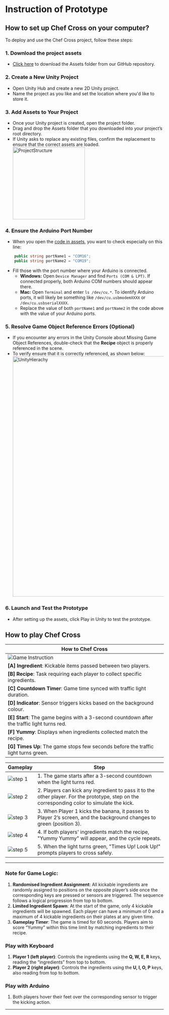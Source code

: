 # Instruction of Prototype

## How to set up Chef Cross on your computer?

To deploy and use the Chef Cross project, follow these steps:

### 1. Download the project assets

- [Click here](https://github.com/kevinc45/TimTam/tree/main/codes/Assets) to download the Assets folder from our GitHub repository.

### 2. Create a New Unity Project

- Open Unity Hub and create a new 2D Unity project.
- Name the project as you like and set the location where you'd like to store it.

### 3. Add Assets to Your Project

- Once your Unity project is created, open the project folder.
- Drag and drop the Assets folder that you downloaded into your project’s root directory.
- If Unity asks to replace any existing files, confirm the replacement to ensure that the correct assets are loaded.
  <img width="229" alt="ProjectStructure" src="https://github.com/user-attachments/assets/b2fbcf81-27c4-4c62-bfde-5ff5b1eae95c">

### 4. Ensure the Arduino Port Number

- When you open the [code in assets](https://github.com/kevinc45/TimTam/blob/main/codes/Assets/Script/Main.cs), you want to check especially on this line:
```cs
    public string portName1 = "COM16";
    public string portName2 = "COM19"; 
```
- Fill those with the port number where your Arduino is connected.
  - **Windows:** Open `Device Manager` and find `Ports (COM & LPT)`. If connected properly, both Arduino COM numbers should appear there.
  - **Mac:** Open `Terminal` and enter `ls /dev/cu.*`. To identify Arduino ports, it will likely be something like `/dev/cu.usbmodemXXXX` or `/dev/cu.usbserialXXXX`.
  - Replace the value of both `portName1` and `portName2` in the code above with the value of your Arduino ports.


### 5. Resolve Game Object Reference Errors (Optional)

- If you encounter any errors in the Unity Console about Missing Game Object References, double-check that the **Recipe** object is properly referenced in the scene.
- To verify ensure that it is correctly referenced, as shown below:
  <img width="762" alt="UnityHierachy" src="https://github.com/user-attachments/assets/16590bef-e58d-40f6-bf1c-83d60f9ed68d">

### 6. Launch and Test the Prototype

- After setting up the assets, click Play in Unity to test the prototype.

## How to play Chef Cross

| How to Chef Cross                                                                                    |
| ---------------------------------------------------------------------------------------------------- |
| ![Game Instruction](https://github.com/user-attachments/assets/b02d802f-cf5a-46d5-b5a2-ef900b21caec) |
| **[A] Ingredient**: Kickable items passed between two players.                                       |
| **[B] Recipe**: Task requiring each player to collect specific ingredients.                          |
| **[C] Countdown Timer**: Game time synced with traffic light duration.                               |
| **[D] Indicator**: Sensor triggers kicks based on the background colour.                             |
| **[E] Start**: The game begins with a 3-second countdown after the traffic light turns red.          |
| **[F] Yummy**: Displays when ingredients collected match the recipe.                                 |
| **[G] Times Up**: The game stops few seconds before the traffic light turns green.                   |

| Gameplay                                                                                   | Step                                                                                                                                        |
| ------------------------------------------------------------------------------------------ | ------------------------------------------------------------------------------------------------------------------------------------------- |
| ![step 1](https://github.com/user-attachments/assets/deb840e7-bf6e-47a8-9f77-e4b3f8571eaa) | 1. The game starts after a 3-second countdown when the light turns red.                                                                     |
| ![step 2](https://github.com/user-attachments/assets/9a1bd85c-0648-4413-a662-804348156b9c) | 2. Players can kick any ingredient to pass it to the other player. For the prototype, step on the corresponding color to simulate the kick. |
| ![step 3](https://github.com/user-attachments/assets/a1f2ae2c-2f8a-4f7f-bc51-31b4194acde2) | 3. When Player 1 kicks the banana, it passes to Player 2’s screen, and the background changes to green (position 3).                        |
| ![step 4](https://github.com/user-attachments/assets/e6990509-2126-4918-b80b-74bca6a990be) | 4. If both players' ingredients match the recipe, "Yummy Yummy" will appear, and the cycle repeats.                                         |
| ![step 5](https://github.com/user-attachments/assets/9b0bb5a5-c3b6-4e24-8502-5f02925511f9) | 5. When the light turns green, "Times Up! Look Up!" prompts players to cross safely.                                                        |

---

### Note for Game Logic:

1. **Randomised Ingredient Assignment**: All kickable ingredients are randomly assigned to positions on the opposite player’s side once the corresponding keys are pressed or sensors are triggered. The sequence follows a logical progression from top to bottom.
2. **Limited Ingredient Spawn**: At the start of the game, only 4 kickable ingredients will be spawned. Each player can have a minimum of 0 and a maximum of 4 kickable ingredients on their plates at any given time.
3. **Gameplay Timer**: The game is timed for 60 seconds. Players aim to score “Yummy” within this time limit by matching ingredients to their recipe.

### Play with Keyboard

1. **Player 1 (left player)**: Controls the ingredients using the **Q, W, E, R** keys, reading the “ingredients” from top to bottom.
2. **Player 2 (right player)**: Controls the ingredients using the **U, I, O, P** keys, also reading from top to bottom.

### Play with Arduino

1. Both players hover their feet over the corresponding sensor to trigger the kicking action.

---
